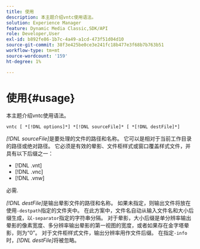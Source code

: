 ```yaml
---
title: 使用
description: 本主题介绍vntc使用语法。
solution: Experience Manager
feature: Dynamic Media Classic,SDK/API
role: Developer,User
exl-id: b892fe86-1b7c-4a49-a1cd-473f51d04d10
source-git-commit: 38f3e425be0ce3e241fc18b477e3f68b7b763b51
workflow-type: tm+mt
source-wordcount: '159'
ht-degree: 1%

---
```


# 使用{#usage}

本主题介绍vntc使用语法。

`vntc [ *[!DNL options]*] *[!DNL sourceFile]* [ *[!DNL destFile]*]`

*[!DNL sourceFile]*&#x200B;是要处理的文件的路径和名称。 它可以是相对于当前工作目录的路径或绝对路径。 它必须是有效的晕影、文件柜样式或窗口覆盖样式文件，并具有以下后缀之一：

* [!DNL .vnt]
* [!DNL .vnc]
* [!DNL .vnw]

必需.

*[!DNL destFile]*&#x200B;是输出晕影文件的路径和名称。 如果未指定，则输出文件将放在使用`-destpath`指定的文件夹中。 在此方案中，文件名自动从输入文件名和大小后缀生成，以`-separator`指定的字符串分隔。 对于晕影，大小后缀是单分辨率输出晕影的像素宽度、多分辨率输出晕影的第一视图的宽度，或者如果存在金字塔晕影，则为“0”。 对于文件柜样式文件，输出分辨率用作文件后缀。 在指定`-info`时，*[!DNL destFile]*&#x200B;将被忽略。
